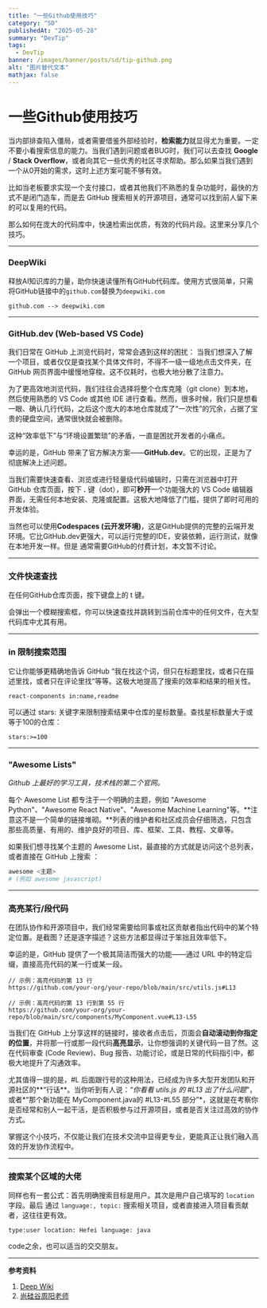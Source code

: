 ```yaml
---
title: "一些Github使用技巧"  
category: "SD"  
publishedAt: "2025-05-28"  
summary: "DevTip"  
tags:  
  - DevTip
banner: /images/banner/posts/sd/tip-github.png
alt: "图片替代文本"  
mathjax: false
---
```


#  一些Github使用技巧



当内部排查陷入僵局，或者需要借鉴外部经验时，**检索能力**就显得尤为重要。一定不要小看搜索信息的能力。当我们遇到问题或者BUG时，我们可以去查找 **Google**  /  **Stack Overflow**，或者向其它一些优秀的社区寻求帮助。那么如果当我们遇到一个从0开始的需求，这时上述方案可能不够有效。

比如当老板要求实现一个支付接口，或者其他我们不熟悉的复杂功能时，最快的方式不是闭门造车，而是去 GitHub 搜索相关的开源项目，通常可以找到前人留下来的可以复用的代码。

那么如何在庞大的代码库中，快速检索出优质，有效的代码片段。这里来分享几个技巧。

---

### **DeepWiki**

释放AI知识库的力量，助你快速读懂所有GitHub代码库。使用方式很简单，只需将GitHub链接中的`github.com`替换为`deepwiki.com`

```shell
github.com --> deepwiki.com
```

---

### **GitHub.dev (Web-based VS Code)**

我们日常在 GitHub 上浏览代码时，常常会遇到这样的困扰： 当我们想深入了解一个项目，或者仅仅是查找某个具体文件时，不得不一级一级地点击文件夹，在 GitHub 网页界面中缓慢地穿梭。这不仅耗时，也极大地分散了注意力。

 为了更高效地浏览代码，我们往往会选择将整个仓库克隆（git clone）到本地，然后使用熟悉的 VS Code 或其他 IDE 进行查看。然而，很多时候，我们只是想看一眼、确认几行代码，之后这个庞大的本地仓库就成了“一次性”的冗余，占据了宝贵的硬盘空间，通常很快就会被删除。

这种“效率低下”与“环境设置繁琐”的矛盾，一直是困扰开发者的小痛点。

幸运的是，GitHub 带来了官方解决方案——**GitHub.dev**。它的出现，正是为了彻底解决上述问题。

当我们需要快速查看、浏览或进行轻量级代码编辑时，只需在浏览器中打开 GitHub 仓库页面，按下 **.** 键（dot），即可**秒开**一个功能强大的 VS Code 编辑器界面，无需任何本地安装、克隆或配置。这极大地降低了门槛，提供了即时可用的开发体验。



当然也可以使用**Codespaces (云开发环境)**，这是GitHub提供的完整的云端开发环境。它比GitHub.dev更强大，可以运行完整的IDE，安装依赖，运行测试，就像在本地开发一样。但是 通常需要GitHub的付费计划，本文暂不讨论。

---

### **文件快速查找** 

 在任何GitHub仓库页面，按下键盘上的 t 键。

会弹出一个模糊搜索框，你可以快速查找并跳转到当前仓库中的任何文件，在大型代码库中尤其有用。

---

###  **in 限制搜索范围**

它让你能够更精确地告诉 GitHub “我在找这个词，但只在标题里找，或者只在描述里找，或者只在评论里找”等等。这极大地提高了搜索的效率和结果的相关性。

```
react-components in:name,readme
```

可以通过 stars: 关键字来限制搜索结果中仓库的星标数量。查找星标数量大于或等于100的仓库：

```
stars:>=100
```

---

###  **"Awesome Lists"**

*Github 上最好的学习工具，技术栈的第二个官网。*

每个 Awesome List 都专注于一个明确的主题，例如 "Awesome Python"、"Awesome React Native"、"Awesome Machine Learning"等。**注意这不是一个简单的链接堆砌。**列表的维护者和社区成员会仔细筛选，只包含那些高质量、有用的、维护良好的项目、库、框架、工具、教程、文章等。

如果我们想寻找某个主题的 Awesome List，最直接的方式就是访问这个总列表，或者直接在 GitHub 上搜索 ：

```python
awesome <主题> 
# (例如 awesome javascript)
```

---

### **高亮某行/段代码**

在团队协作和开源项目中，我们经常需要给同事或社区贡献者指出代码中的某个特定位置。是截图？还是逐字描述？这些方法都显得过于笨拙且效率低下。

幸运的是，GitHub 提供了一个极其简洁而强大的功能——通过 URL 中的特定后缀，直接高亮代码的某一行或某一段。

```shell
// 示例：高亮代码的第 13 行
https://github.com/your-org/your-repo/blob/main/src/utils.js#L13

// 示例：高亮代码的第 13 行到第 55 行
https://github.com/your-org/your-repo/blob/main/src/components/MyComponent.vue#L13-L55
```



当我们在 GitHub 上分享这样的链接时，接收者点击后，页面会**自动滚动到你指定的位置**，并将那一行或那一段代码**高亮显示**，让你想强调的关键代码一目了然。这在代码审查 (Code Review)、Bug 报告、功能讨论，或是日常的代码指引中，都极大地提升了沟通效率。

尤其值得一提的是，#L 后面跟行号的这种用法，已经成为许多大型开发团队和开源社区的**“行话**。当你听到有人说：*“你看看 utils.js 的 #L13 出了什么问题*”，或者*“那个新功能在 MyComponent.java的 #L13-#L55 部分”*，这就是在考察你是否经常和别人一起干活，是否积极参与过开源项目，或者是否关注过高效的协作方式。

掌握这个小技巧，不仅能让我们在技术交流中显得更专业，更能真正让我们融入高效的开发协作流程中。

---

### **搜索某个区域的大佬**

同样也有一套公式：首先明确搜索目标是用户。其次是用户自己填写的 `location` 字段。最后 通过 `language:, topic:` 搜索相关项目，或者直接进入项目看贡献者，这往往更有效。

```
type:user location: Hefei language: java
```

code之余，也可以适当的交交朋友。



---

**参考资料**

1. [Deep Wiki](https://deepwiki.org/) 
2. [尚硅谷周阳老师](https://www.bilibili.com/video/BV18b411M7xz?spm_id_from=333.788.videopod.episodes&vd_source=e21e063e621dfddd56692c536c0b719f&p=113) 
